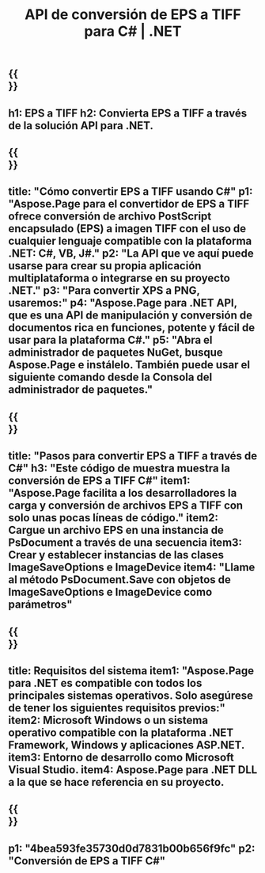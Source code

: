 ﻿---
translation: true
template: /_templates/_conversion-child-net.md
title: API de conversión de EPS a TIFF para C# |  .NET
url: /net/conversion/eps-to-tiff/
description: Código de muestra para la conversión de EPS a TIFF C#. Utilice el código de ejemplo API para la conversión de archivos EPS por lotes a TIFF dentro de VB.NET, Asp.NET o cualquier aplicación basada en .NET.
informat: EPS
outformat: TIFF
otherformats: XPS PS
---

{{<section banner>}}
---
h1: EPS a TIFF
h2: Convierta EPS a TIFF a través de la solución API para .NET.
---

{{<section overview>}}
---
title: "Cómo convertir EPS a TIFF usando C#"
p1: "Aspose.Page para el convertidor de EPS a TIFF ofrece conversión de archivo PostScript encapsulado (EPS) a imagen TIFF con el uso de cualquier lenguaje compatible con la plataforma .NET: C#, VB, J#."
p2: "La API que ve aquí puede usarse para crear su propia aplicación multiplataforma o integrarse en su proyecto .NET."
p3: "Para convertir XPS a PNG, usaremos:"
p4: "Aspose.Page para .NET API, que es una API de manipulación y conversión de documentos rica en funciones, potente y fácil de usar para la plataforma C#."
p5: "Abra el administrador de paquetes NuGet, busque Aspose.Page e instálelo. También puede usar el siguiente comando desde la Consola del administrador de paquetes."
---

{{<section feature1>}}
---
title: "Pasos para convertir EPS a TIFF a través de C#"
h3: "Este código de muestra muestra la conversión de EPS a TIFF C#"
item1: "Aspose.Page facilita a los desarrolladores la carga y conversión de archivos EPS a TIFF con solo unas pocas líneas de código."
item2: Cargue un archivo EPS en una instancia de PsDocument a través de una secuencia
item3: Crear y establecer instancias de las clases ImageSaveOptions e ImageDevice
item4: "Llame al método PsDocument.Save con objetos de ImageSaveOptions e ImageDevice como parámetros"
---

{{<section feature2>}}
---
title: Requisitos del sistema
item1: "Aspose.Page para .NET es compatible con todos los principales sistemas operativos. Solo asegúrese de tener los siguientes requisitos previos:"
item2: Microsoft Windows o un sistema operativo compatible con la plataforma .NET Framework, Windows y aplicaciones ASP.NET.
item3: Entorno de desarrollo como Microsoft Visual Studio.
item4: Aspose.Page para .NET DLL a la que se hace referencia en su proyecto.
---

{{<section gist>}}
---
p1: "4bea593fe35730d0d7831b00b656f9fc"
p2: "Conversión de EPS a TIFF C#"
---

